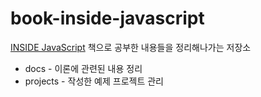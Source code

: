 # book-inside-javascript

[INSIDE JavaScript](https://www.kyobobook.co.kr/product/detailViewKor.laf?ejkGb=KOR&mallGb=KOR&barcode=9788968480652&orderClick=LAG&Kc=) 책으로 공부한 내용들을 정리해나가는 저장소

* docs - 이론에 관련된 내용 정리
* projects - 작성한 예제 프로젝트 관리